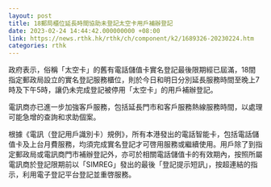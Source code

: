 ```yaml
---
layout: post
title: 18郵局櫃位延長時間協助未登記太空卡用戶補辦登記
date: 2023-02-24 14:44:42.000000000 +08:00
link: https://news.rthk.hk/rthk/ch/component/k2/1689326-20230224.htm
categories: rthk
---
```


政府表示，俗稱「太空卡」的舊有電話儲值卡實名登記最後限期經已屆滿，18間指定郵政局設立的實名登記服務櫃位，則於今日和明日分別延長服務時間至晚上7時及下午5時，讓仍未完成登記被停用「太空卡」的用戶補辦登記。

電訊商亦已進一步加強客戶服務，包括延長門市和客戶服務熱線服務時間，以處理可能急增的查詢和求助個案。
 
根據《電訊（登記用戶識別卡）規例》，所有本港發出的電話智能卡，包括電話儲值卡及上台月費服務，均須完成實名登記才可啓用服務或繼續使用。用戶除了到指定郵政局或電訊商門市補辦登記外，亦可於相關電話儲值卡的有效期內，按照所屬電訊商於登記限期前以「SIMREG」發出的最後「登記提示短訊」，按超連結的指示，利用電子登記平台登記並重啓服務。
